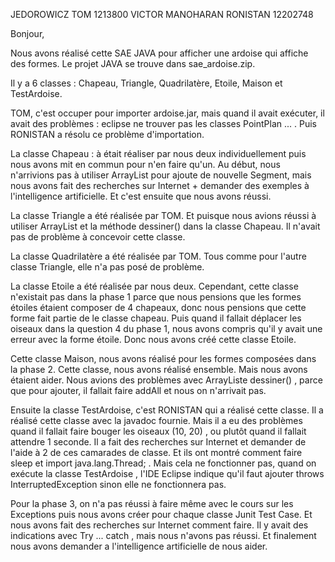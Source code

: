 JEDOROWICZ TOM 1213800
VICTOR MANOHARAN RONISTAN 12202748


Bonjour,

Nous avons réalisé cette SAE JAVA pour afficher une ardoise qui affiche des formes. Le projet JAVA se trouve dans sae_ardoise.zip.



Il y a 6 classes : Chapeau, Triangle, Quadrilatère, Etoile, Maison et TestArdoise.

TOM, c'est occuper pour importer ardoise.jar, mais quand il avait exécuter, il avait des problèmes : eclipse ne trouver pas les classes PointPlan ... . Puis RONISTAN a résolu ce problème d'importation.

La classe Chapeau : à était réaliser par nous deux individuellement puis nous avons mit en commun pour n'en faire qu'un. Au début, nous n'arrivions pas à utiliser ArrayList pour ajoute de nouvelle Segment, mais nous avons fait des recherches sur Internet + demander des exemples à l'intelligence artificielle. Et c'est ensuite que nous avons réussi.

La classe Triangle a été réalisée par TOM. Et puisque nous avions réussi à utiliser ArrayList et la méthode dessiner() dans la classe Chapeau. Il n'avait pas de problème à concevoir cette classe.

La classe Quadrilatère a été réalisée par TOM. Tous comme pour l'autre classe Triangle, elle n'a pas posé de problème.

La classe Etoile a été réalisée par nous deux. Cependant, cette classe n'existait pas dans la phase 1 parce que nous pensions que les formes étoiles étaient composer de 4 chapeaux, donc nous pensions que cette forme fait partie de le classe chapeau. Puis quand il fallait déplacer les oiseaux dans la question 4 du phase 1, nous avons compris qu'il y avait une erreur avec la forme étoile. Donc nous avons créé cette classe Etoile.

Cette classe Maison, nous avons réalisé pour les formes composées dans la phase 2. Cette classe, nous avons réalisé ensemble. Mais nous avons étaient aider. Nous avions des problèmes avec ArrayListe dessiner() , parce que pour ajouter, il fallait faire addAll et nous on n'arrivait pas.

Ensuite la classe TestArdoise, c'est RONISTAN qui a réalisé cette classe. Il a réalisé cette classe avec la javadoc fournie. Mais il a eu des problèmes quand il fallait faire bouger les oiseaux (10, 20) , ou plutôt quand il fallait attendre 1 seconde. Il a fait des recherches sur Internet et demander de l'aide à 2 de ces camarades de classe. Et ils ont montré comment faire sleep et import java.lang.Thread; . Mais cela ne fonctionner pas, quand on exécute la classe TestArdoise , l'IDE Eclipse indique qu'il faut ajouter throws InterruptedException sinon elle ne fonctionnera pas.

Pour la phase 3, on n'a pas réussi à faire même avec le cours sur les Exceptions puis nous avons créer pour chaque classe Junit Test Case. Et nous avons fait des recherches sur Internet comment faire. Il y avait des indications avec Try ... catch , mais nous n'avons pas réussi. Et finalement nous avons demander a l'intelligence artificielle de nous aider. 
